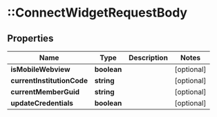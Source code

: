# ::ConnectWidgetRequestBody

## Properties
Name | Type | Description | Notes
------------ | ------------- | ------------- | -------------
**isMobileWebview** | **boolean** |  | [optional] 
**currentInstitutionCode** | **string** |  | [optional] 
**currentMemberGuid** | **string** |  | [optional] 
**updateCredentials** | **boolean** |  | [optional] 


